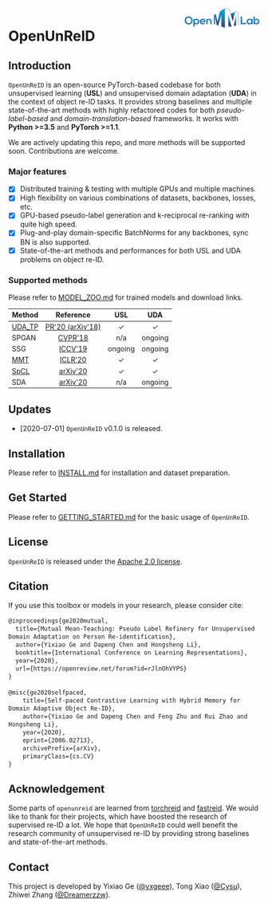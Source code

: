 <img src="docs/open_mmlab.png" align="right" width="30%">

# OpenUnReID

## Introduction
`OpenUnReID` is an open-source PyTorch-based codebase for both unsupervised learning (**USL**) and unsupervised domain adaptation (**UDA**) in the context of object re-ID tasks. It provides strong baselines and multiple state-of-the-art methods with highly refactored codes for both *pseudo-label-based* and *domain-translation-based* frameworks. It works with **Python >=3.5** and **PyTorch >=1.1**.

We are actively updating this repo, and more methods will be supported soon. Contributions are welcome.

### Major features
- [x] Distributed training & testing with multiple GPUs and multiple machines.
- [x] High flexibility on various combinations of datasets, backbones, losses, etc.
- [x] GPU-based pseudo-label generation and k-reciprocal re-ranking with quite high speed.
- [x] Plug-and-play domain-specific BatchNorms for any backbones, sync BN is also supported.
- [x] State-of-the-art methods and performances for both USL and UDA problems on object re-ID.
<!-- - [x] A strong clustering baseline (refined `UDA_TP`), providing high extensibility on designing new methods. -->

### Supported methods

Please refer to [MODEL_ZOO.md](docs/MODEL_ZOO.md) for trained models and download links.

| Method | Reference | USL | UDA |
| ------ | :---: | :-----: | :-----: |
| [UDA_TP](tools/UDA_TP) | [PR'20 (arXiv'18)](https://arxiv.org/abs/1807.11334) | ✓ | ✓ |
| SPGAN  | [CVPR'18](https://arxiv.org/abs/1711.07027) | n/a  |  ongoing |  
| SSG | [ICCV'19](https://arxiv.org/abs/1811.10144) | ongoing  | ongoing  |  
| [MMT](tools/MMT/) | [ICLR'20](https://openreview.net/pdf?id=rJlnOhVYPS) | ✓  | ✓  |  
| [SpCL](tools/SpCL/) | [arXiv'20](https://arxiv.org/abs/2006.02713) | ✓ |  ✓  |  
| SDA  | [arXiv'20](https://arxiv.org/abs/2003.06650) | n/a  |  ongoing |  


## Updates

+ [2020-07-01] `OpenUnReID` v0.1.0 is released.

## Installation

Please refer to [INSTALL.md](docs/INSTALL.md) for installation and dataset preparation.

## Get Started

Please refer to [GETTING_STARTED.md](docs/GETTING_STARTED.md) for the basic usage of `OpenUnReID`.

## License

`OpenUnReID` is released under the [Apache 2.0 license](LICENSE).

## Citation

If you use this toolbox or models in your research, please consider cite:
```
@inproceedings{ge2020mutual,
  title={Mutual Mean-Teaching: Pseudo Label Refinery for Unsupervised Domain Adaptation on Person Re-identification},
  author={Yixiao Ge and Dapeng Chen and Hongsheng Li},
  booktitle={International Conference on Learning Representations},
  year={2020},
  url={https://openreview.net/forum?id=rJlnOhVYPS}
}

@misc{ge2020selfpaced,
    title={Self-paced Contrastive Learning with Hybrid Memory for Domain Adaptive Object Re-ID},
    author={Yixiao Ge and Dapeng Chen and Feng Zhu and Rui Zhao and Hongsheng Li},
    year={2020},
    eprint={2006.02713},
    archivePrefix={arXiv},
    primaryClass={cs.CV}
}
```
<!-- @misc{ge2020structured,
    title={Structured Domain Adaptation with Online Relation Regularization for Unsupervised Person Re-ID},
    author={Yixiao Ge and Feng Zhu and Rui Zhao and Hongsheng Li},
    year={2020},
    eprint={2003.06650},
    archivePrefix={arXiv},
    primaryClass={cs.CV}
} -->


## Acknowledgement

Some parts of `openunreid` are learned from [torchreid](https://github.com/KaiyangZhou/deep-person-reid) and [fastreid](https://github.com/JDAI-CV/fast-reid). We would like to thank for their projects, which have boosted the research of supervised re-ID a lot. We hope that `OpenUnReID` could well benefit the research community of unsupervised re-ID by providing strong baselines and state-of-the-art methods.

## Contact

This project is developed by Yixiao Ge ([@yxgeee](https://github.com/yxgeee)), Tong Xiao ([@Cysu](https://github.com/Cysu)), Zhiwei Zhang ([@Dreamerzzw](https://github.com/Dreamerzzw)).
